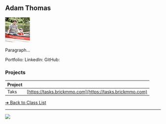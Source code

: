 <style>@import url("//readme.codeadam.ca/readme.css");</style>

## Adam Thomas

![Adam Thomas](../images/thomasadam83.jpg)

Paragraph...

Portfolio: 
LinkedIn: 
GitHub: 

### Projects

| Project | |
| - | - |
| Taks | [https://tasks.brickmmo.com](https://tasks.brickmmo.com)

[&#10132; Back to Class List](/)

---

<a href="https://brickmmo.com">
<img src="https://brickmmo.com/images/brickmmo-logo-horizontal.jpg" width="100">
</a>
